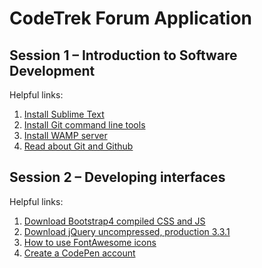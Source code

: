 # CodeTrek Forum Application

## Session 1 – Introduction to Software Development
Helpful links:

1. [Install Sublime Text](https://www.sublimetext.com/)
2. [Install Git command line tools](https://git-scm.com/downloads)
3. [Install WAMP server](http://www.wampserver.com/en/)
4. [Read about Git and Github](https://blog.udacity.com/2015/06/a-beginners-git-github-tutorial.html)


## Session 2 – Developing interfaces
Helpful links:

1. [Download Bootstrap4 compiled CSS and JS](https://getbootstrap.com/docs/4.1/getting-started/download/)
2. [Download jQuery uncompressed, production 3.3.1](https://jquery.com/download/)
3. [How to use FontAwesome icons](https://fontawesome.com/how-to-use/on-the-web/setup/getting-started?using=web-fonts-with-css)
4. [Create a CodePen account](https://codepen.io)
